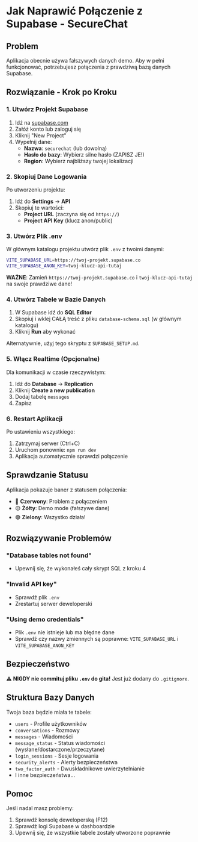 # Jak Naprawić Połączenie z Supabase - SecureChat

## Problem
Aplikacja obecnie używa fałszywych danych demo. Aby w pełni funkcjonować, potrzebujesz połączenia z prawdziwą bazą danych Supabase.

## Rozwiązanie - Krok po Kroku

### 1. Utwórz Projekt Supabase

1. Idź na [supabase.com](https://supabase.com)
2. Załóż konto lub zaloguj się
3. Kliknij "New Project"
4. Wypełnij dane:
   - **Nazwa**: `securechat` (lub dowolną)
   - **Hasło do bazy**: Wybierz silne hasło (ZAPISZ JE!)
   - **Region**: Wybierz najbliższy twojej lokalizacji

### 2. Skopiuj Dane Logowania

Po utworzeniu projektu:

1. Idź do **Settings** → **API**
2. Skopiuj te wartości:
   - **Project URL** (zaczyna się od `https://`)
   - **Project API Key** (klucz anon/public)

### 3. Utwórz Plik .env

W głównym katalogu projektu utwórz plik `.env` z twoimi danymi:

```bash
VITE_SUPABASE_URL=https://twoj-projekt.supabase.co
VITE_SUPABASE_ANON_KEY=twoj-klucz-api-tutaj
```

**WAŻNE**: Zamień `https://twoj-projekt.supabase.co` i `twoj-klucz-api-tutaj` na swoje prawdziwe dane!

### 4. Utwórz Tabele w Bazie Danych

1. W Supabase idź do **SQL Editor**
2. Skopiuj i wklej CAŁĄ treść z pliku `database-schema.sql` (w głównym katalogu)
3. Kliknij **Run** aby wykonać

Alternatywnie, użyj tego skryptu z `SUPABASE_SETUP.md`.

### 5. Włącz Realtime (Opcjonalne)

Dla komunikacji w czasie rzeczywistym:

1. Idź do **Database** → **Replication**
2. Kliknij **Create a new publication**
3. Dodaj tabelę `messages`
4. Zapisz

### 6. Restart Aplikacji

Po ustawieniu wszystkiego:

1. Zatrzymaj serwer (Ctrl+C)
2. Uruchom ponownie: `npm run dev`
3. Aplikacja automatycznie sprawdzi połączenie

## Sprawdzanie Statusu

Aplikacja pokazuje baner z statusem połączenia:
- 🔴 **Czerwony**: Problem z połączeniem
- 🟡 **Żółty**: Demo mode (fałszywe dane)
- 🟢 **Zielony**: Wszystko działa!

## Rozwiązywanie Problemów

### "Database tables not found"
- Upewnij się, że wykonałeś cały skrypt SQL z kroku 4

### "Invalid API key"
- Sprawdź plik `.env`
- Zrestartuj serwer deweloperski

### "Using demo credentials"
- Plik `.env` nie istnieje lub ma błędne dane
- Sprawdź czy nazwy zmiennych są poprawne: `VITE_SUPABASE_URL` i `VITE_SUPABASE_ANON_KEY`

## Bezpieczeństwo

⚠️ **NIGDY nie commituj pliku `.env` do gita!** Jest już dodany do `.gitignore`.

## Struktura Bazy Danych

Twoja baza będzie miała te tabele:
- `users` - Profile użytkowników
- `conversations` - Rozmowy
- `messages` - Wiadomości
- `message_status` - Status wiadomości (wysłane/dostarczone/przeczytane)
- `login_sessions` - Sesje logowania
- `security_alerts` - Alerty bezpieczeństwa
- `two_factor_auth` - Dwuskładnikowe uwierzytelnianie
- I inne bezpieczeństwa...

## Pomoc

Jeśli nadal masz problemy:
1. Sprawdź konsolę deweloperską (F12)
2. Sprawdź logi Supabase w dashboardzie
3. Upewnij się, że wszystkie tabele zostały utworzone poprawnie
